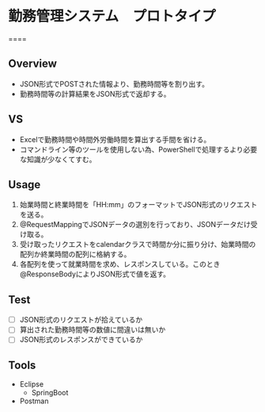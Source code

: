 # 勤務管理システム　プロトタイプ
====
## Overview
- JSON形式でPOSTされた情報より、勤務時間等を割り出す。
- 勤務時間等の計算結果をJSON形式で返却する。

## VS
- Excelで勤務時間や時間外労働時間を算出する手間を省ける。
- コマンドライン等のツールを使用しない為、PowerShellで処理するより必要な知識が少なくてすむ。

## Usage
1. 始業時間と終業時間を「HH:mm」のフォーマットでJSON形式のリクエストを送る。
2. @RequestMappingでJSONデータの選別を行っており、JSONデータだけ受け取る。
3. 受け取ったリクエストをcalendarクラスで時間か分に振り分け、始業時間の配列か終業時間の配列に格納する。
4. 各配列を使って就業時間を求め、レスポンスしている。このとき@ResponseBodyによりJSON形式で値を返す。

## Test
- [ ] JSON形式のリクエストが拾えているか
- [ ] 算出された勤務時間等の数値に間違いは無いか
- [ ] JSON形式のレスポンスができているか

## Tools
- Eclipse
  - SpringBoot
- Postman
